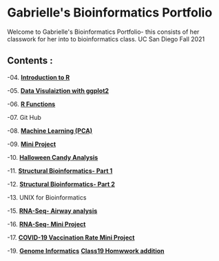 # Gabrielle's Bioinformatics Portfolio 

Welcome to Gabrielle's Bioinformatics Portfolio- this consists of her classwork for her into to bioinformatics class. UC San Diego Fall 2021

## Contents : 

-04. [**Introduction to R**](https://github.com/gabriellemeza/bggn213/blob/main/Class04/Class04.pdf)

-05. [**Data Visulaiztion with ggplot2**](https://github.com/gabriellemeza/bggn213/blob/main/Class05/Class05.pdf)

-06. [**R Functions**](https://github.com/gabriellemeza/bggn213/blob/main/Class06/Class06.pdf)

-07. Git Hub

-08. [**Machine Learning (PCA)**](https://github.com/gabriellemeza/bggn213/blob/main/Class08/Class08.md)

-09. [**Mini Project**](https://github.com/gabriellemeza/bggn213/blob/main/Class09_mini_project/Class09_mini_project.md)

-10. [**Halloween Candy Analysis**](https://github.com/gabriellemeza/bggn213/blob/main/Class09_mini_project/Class10_CandyProject.md)

-11. [**Structural Bioinformatics- Part 1**](https://github.com/gabriellemeza/bggn213/blob/main/Class11/Class11.md)

-12. [**Structural Bioinformatics- Part 2**](https://github.com/gabriellemeza/bggn213/blob/main/Class11/Class11_Continued.md)

-13. UNIX for Bioinformatics

-15. [**RNA-Seq- Airway analysis**](https://github.com/gabriellemeza/bggn213/blob/main/Class15/Class15.md)

-16. [**RNA-Seq- Mini Project**](https://github.com/gabriellemeza/bggn213/blob/main/Class16_Miniproject/Class16_MiniProject.md)

-17. [**COVID-19 Vaccination Rate Mini Project**](https://github.com/gabriellemeza/bggn213/blob/main/Class17/Class17_Vax.md)

-19. [**Genome Informatics**](https://github.com/gabriellemeza/bggn213/blob/main/Class19/Class19.md)
[**Class19 Homwwork addition**](https://github.com/gabriellemeza/bggn213/blob/main/Class19/Class19_HW.md)





